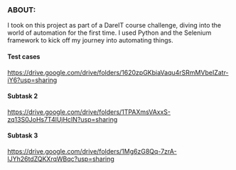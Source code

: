 ### ABOUT:

I took on this project as part of a DareIT course challenge, diving into the world of automation for the first time. 
I used Python and the Selenium framework to kick off my journey into automating things.


#### Test cases

https://drive.google.com/drive/folders/1620zpGKbiaVaqu4rSRmMVbeIZatr-iY6?usp=sharing

#### Subtask 2

https://drive.google.com/drive/folders/1TPAXmsVAxxS-zq13S0JoHs7T4lUjHcIN?usp=sharing

#### Subtask 3

https://drive.google.com/drive/folders/1Mg6zG8Qq-7zrA-lJYh26tdZQKXrqWBqc?usp=sharing


